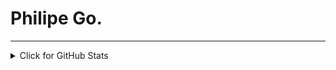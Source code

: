<p align="center"><h1>Philipe Go.</h1><p>
<hr>

<details>
<summary>Click for GitHub Stats</summary>
<p align="center">
    <img alt = "GitHub Stats" src="https://github-readme-stats.vercel.app/api?username=philipe-go&show_icons=true&hide=issues&icon_color=000000&hide_border=true&title_color=5391FE&text_color=555">
    <br>
    <img alt = "Top Language" src="https://github-readme-stats.vercel.app/api/top-langs/?username=philipe-go&hide=html,&hide_border=true&title_color=5391FE&text_color=555">
</p>
</details> 
